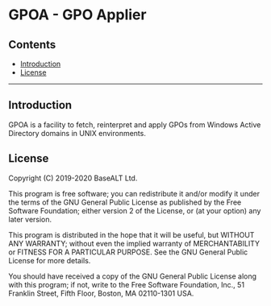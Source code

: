 # GPOA - GPO Applier

## Contents

* [Introduction](#introduction)
* [License](#license)

* * *

## Introduction

GPOA is a facility to fetch, reinterpret and apply GPOs from Windows
Active Directory domains in UNIX environments.

## License

Copyright (C) 2019-2020 BaseALT Ltd.

This program is free software; you can redistribute it and/or modify
it under the terms of the GNU General Public License as published by
the Free Software Foundation; either version 2 of the License, or
(at your option) any later version.

This program is distributed in the hope that it will be useful,
but WITHOUT ANY WARRANTY; without even the implied warranty of
MERCHANTABILITY or FITNESS FOR A PARTICULAR PURPOSE.  See the
GNU General Public License for more details.

You should have received a copy of the GNU General Public License along
with this program; if not, write to the Free Software Foundation, Inc.,
51 Franklin Street, Fifth Floor, Boston, MA 02110-1301 USA.

